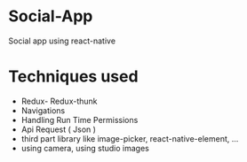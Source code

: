 # Social-App
Social app using react-native

# Techniques used
<Ul>
<li>Redux- Redux-thunk</li>
<li>Navigations</li>
<li>Handling Run Time Permissions</li>
<li>Api Request ( Json )</li>
<li>third part library like image-picker, react-native-element, ...</li>
<li>using camera, using studio images</li>
</Ul>
